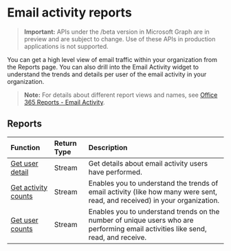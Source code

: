# Email activity reports

> **Important:** APIs under the /beta version in Microsoft Graph are in preview and are subject to change. Use of these APIs in production applications is not supported.

You can get a high level view of email traffic within your organization from the Reports page. You can also drill into the Email Activity widget to understand the trends and details per user of the email activity in your organization.

> **Note:** For details about different report views and names, see [Office 365 Reports - Email Activity](https://support.office.com/client/Email-activity-1cbe2c00-ca65-4fb9-9663-1bbfa58ebe44).

## Reports

| Function                                 | Return Type | Description                              |
| :--------------------------------------- | :---------- | :--------------------------------------- |
| [Get user detail](../api/reportroot_getemailactivityuserdetail.md) | Stream      | Get details about email activity users have performed. |
| [Get activity counts](../api/reportroot_getemailactivitycounts.md) | Stream      | Enables you to understand the trends of email activity (like how many were sent, read, and received) in your organization. |
| [Get user counts](../api/reportroot_getemailactivityusercounts.md) | Stream      | Enables you to understand trends on the number of unique users who are performing email activities like send, read, and receive. |
